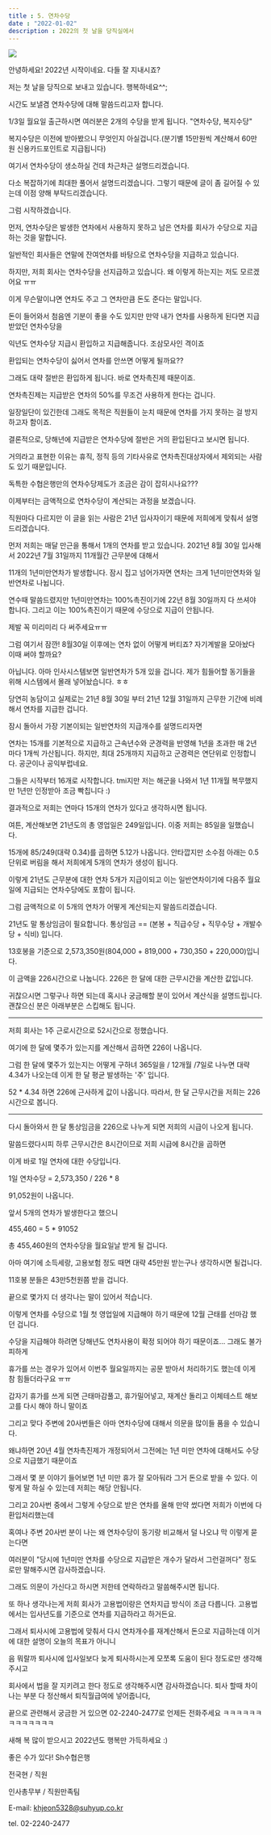 ```yaml
---
title : 5. 연차수당
date : "2022-01-02"
description : 2022의 첫 날을 당직실에서
---
```


![](./연차.jpg)

안녕하세요! 2022년 시작이네요. 다들 잘 지내시죠?

저는 첫 날을 당직으로 보내고 있습니다. 행복하네요^^; 

 

시간도 보낼겸 연차수당에 대해 말씀드리고자 합니다. 

 

1/3일 월요일 출근하시면 여러분은 2개의 수당을 받게 됩니다. "연차수당, 복지수당"

복지수당은 이전에 받아봤으니 무엇인지 아실겁니다.(분기별 15만원씩 계산해서 60만원 신용카드포인트로 지급됩니다)

 

여기서 연차수당이 생소하실 건데 차근차근 설명드리겠습니다. 

다소 복잡하기에 최대한 풀어서 설명드리겠습니다. 그렇기 때문에 글이 좀 길어질 수 있는데 이점 양해 부탁드리겠습니다.

 

그럼 시작하겠습니다. 

먼저, 연차수당은 발생한 연차에서 사용하지 못하고 남은 연차를 회사가 수당으로 지급하는 것을 말합니다. 

일반적인 회사들은 연말에 잔여연차를 바탕으로 연차수당을 지급하고 있습니다. 

 

하지만, 저희 회사는 연차수당을 선지급하고 있습니다. 왜 이렇게 하는지는 저도 모르겠어요 ㅠㅠ  

이게 무슨말이냐면 연차도 주고 그 연차만큼 돈도 준다는 말입니다.  

돈이 들어와서 첨음엔 기분이 좋을 수도 있지만 만약 내가 연차를 사용하게 된다면 지급받았던 연차수당을

익년도 연차수당 지급시 환입하고 지급해줍니다. 조삼모사인 격이죠

 

환입되는 연차수당이 싫어서 연차를 안쓰면 어떻게 될까요??

그래도 대략 절반은 환입하게 됩니다. 바로 연차촉진제 때문이죠.

연차촉진제는 지급받은 연차의 50%를 무조건 사용하게 한다는 겁니다. 

일장일단이 있긴한데 그래도 목적은 직원들이 눈치 때문에 연차를 가지 못하는 걸 방지하고자 함이죠.

 

결론적으로, 당해년에 지급받은 연차수당에 절반은 거의 환입된다고 보시면 됩니다. 

거의라고 표현한 이유는 휴직, 정직 등의 기타사유로 연차촉진대상자에서 제외되는 사람도 있기 때문입니다. 

 

독특한 수협은행만의 연차수당제도가 조금은 감이 잡히시나요???

 

이제부터는 금액적으로 연차수당이 계산되는 과정을 보겠습니다. 

직원마다 다르지만 이 글을 읽는 사람은 21년 입사자이기 때문에 저희에게 맞춰서 설명드리겠습니다. 

 

먼저 저희는 매달 만근을 통해서 1개의 연차를 받고 있습니다. 2021년 8월 30일 입사해서 2022년 7월 31일까지 11개월간 근무분에 대해서

11개의 1년미만연차가 발생합니다. 잠시 집고 넘어가자면 연차는 크게 1년미만연차와 일반연차로 나뉩니다. 

연수때 말씀드렸지만 1년미만연차는 100%촉진이기에 22년 8월 30일까지 다 쓰셔야 합니다. 그리고 이는 100%촉진이기 때문에 수당으로 지급이 안됩니다. 

제발 꼭 미리미리 다 써주세요ㅠㅠ 

 

그럼 여기서 잠깐! 8월30일 이후에는 연차 없이 어떻게 버티죠? 자기계발을 모아놨다 이때 써야 할까요?

아닙니다. 아마 인사시스템보면 일반연차가 5개 있을 겁니다. 제가 힘들어할 동기들을 위해 시스템에서 몰래 넣어놨습니다. ㅎㅎ 

당연히 농담이고 실제로는 21년 8월 30일 부터 21년 12월 31일까지 근무한 기간에 비례해서 연차를 지급한 겁니다. 

 

잠시 돌아서 가장 기본이되는 일반연차의 지급개수를 설명드리자면

연차는 15개를 기본적으로 지급하고 근속년수와 군경력을 반영해 1년을 초과한 매 2년마다 1개씩 가산됩니다. 하지만, 최대 25개까지 지급하고 군경력은 연단위로 인정합니다. 공군이나 공익부럽네요. 

그들은 시작부터 16개로 시작합니다. tmi지만 저는 해군을 나와서 1년 11개월 복무했지만 1년만 인정받아 조금 빡칩니다 :)

결과적으로 저희는 연마다 15개의 연차가 있다고 생각하시면 됩니다.

 

여튼, 계산해보면 21년도의 총 영업일은 249일입니다. 이중 저희는 85일을 일했습니다.

15개에  85/249(대략 0.34)를 곱하면 5.12가 나옵니다. 안타깝지만 소수점 아래는 0.5단위로 버림을 해서 저희에게 5개의 연차가 생성이 됩니다. 

이렇게 21년도 근무분에 대한 연차 5개가 지급이되고 이는 일반연차이기에 다음주 월요일에 지급되는 연차수당에도 포함이 됩니다. 

 

그럼 금액적으로 이 5개의 연차가 어떻게 계산되는지 말씀드리겠습니다. 

21년도 말 통상임금이 필요합니다. 통상임금 == (본봉 + 직급수당 + 직무수당 + 개발수당 + 식비) 입니다. 

13호봉을 기준으로 2,573,350원(804,000 + 819,000 + 730,350 + 220,000)입니다.

 

이 금액을 226시간으로 나눕니다. 226은 한 달에 대한 근무시간을 계산한 값입니다. 

귀찮으시면 그렇구나 하면 되는데 혹시나 궁금해할 분이 있어서 계산식을 설명드립니다. 괜찮으신 분은 아래부분은 스킵해도 됩니다. 

---

저희 회사는 1주 근로시간으로 52시간으로 정했습니다. 

여기에 한 달에 몇주가 있는지를 계산해서 곱하면 226이 나옵니다. 

그럼 한 달에 몇주가 있는지는 어떻게 구하녀 365일을 / 12개월 /7일로 나누면 대략 4.34가 나오는데 이게 한 달 평균 발생하는 '주' 입니다. 

52 * 4.34 하면 226에 근사하게 값이 나옵니다. 따라서, 한 달 근무시간을 저희는 226시간으로 봅니다. 

---

 

다시 돌아와서 한 달 통상임금을 226으로 나누게 되면 저희의 시급이 나오게 됩니다. 

말씀드렸다시피 하루 근무시간은 8시간이므로 저희 시급에 8시간을 곱하면

이게 바로 1일 연차에 대한 수당입니다. 

 

1일 연차수당 = 2,573,350 / 226 * 8

91,052원이 나옵니다. 

 

앞서 5개의 연차가 발생한다고 했으니 

455,460 = 5 * 91052

총 455,460원의 연차수당을 월요일날 받게 될 겁니다. 

 

아마 여기에 소득세랑, 고용보험 정도 때면 대략 45만원 받는구나 생각하시면 될겁니다. 

11호봉 분들은 43만5천원쯤 받을 겁니다. 

 

끝으로 몇가지 더 생각나는 말이 있어서 적습니다. 

이렇게 연차를 수당으로 1월 첫 영업일에 지급해야 하기 때문에 12월 근태를 선마감 했던 겁니다. 

수당을 지급해야 하려면 당해년도 연차사용이 확정 되어야 하기 때문이죠... 그래도 불가피하게 

휴가를 쓰는 경우가 있어서 이번주 월요일까지는 공문 받아서 처리하기도 했는데 이게 참 힘들더라구요 ㅠㅠ

갑자기 휴가를 쓰게 되면 근태마감풀고, 휴가밀어넣고, 재계산 돌리고 이체테스트 해보고를 다시 해야 하니 말이죠

 

그리고 맞다 주변에 20사번들은 아마 연차수당에 대해서 의문을 많이들 품을 수 있습니다. 

왜냐하면 20년 4월 연차촉진제가 개정되어서 그전에는 1년 미만 연차에 대해서도 수당으로 지급했기 때문이죠

그래서 몇 분 이야기 들어보면 1년 미만 휴가 잘 모아둬라 그거 돈으로 받을 수 있다. 이렇게 말 하실 수 있는데 저희는 해당 안됩니다. 

그리고 20사번 중에서 그렇게 수당으로 받은 연차를 올해 만약 썼다면 저희가 이번에 다 환입처리했는데

혹여나 주변 20사번 분이 나는 왜 연차수당이 동기랑 비교해서 덜 나오냐 막 이렇게 묻는다면 

여러분이 "당시에 1년미만 연차를 수당으로 지급받은 개수가 달라서 그런걸꺼다" 정도로만 말해주시면 감사하겠습니다. 

그래도 의문이 가신다고 하시면 저한테 연락하라고 말씀해주시면 됩니다. 

 

또 하나 생각나는게 저희 회사가 고용법이랑은 연차지급 방식이 조금 다릅니다. 고용법에서는 입사년도를 기준으로 연차를 지급하라고 하거든요.

그래서 퇴사시에 고용법에 맞춰서 다시 연차개수를 재계산해서 돈으로 지급하는데 이거에 대한 설명이 오늘의 목표가 아니니

음 뭐랄까 퇴사시에 입사일보다 늦게 퇴사하시는게 모쪼록 도움이 된다 정도로만 생각해주시고

회사에서 법을 잘 지키려고 한다 정도로 생각해주시면 감사하겠습니다. 퇴사 할때 차이나는 부분 다 정산해서 퇴직월급여에 넣어줍니다,

 

끝으로 관련해서 궁금한 거 있으면 02-2240-2477로 언제든 전화주세요 ㅋㅋㅋㅋㅋㅋㅋㅋㅋㅋㅋㅋㅋ

새해 복 많이 받으시고 2022년도 행복만 가득하세요 :)

 

 



좋은 수가 있다!  Sh수협은행

 

전국현 / 직원

인사총무부 / 직원만족팀

E-mail: khjeon5328@suhyup.co.kr

tel. 02-2240-2477
